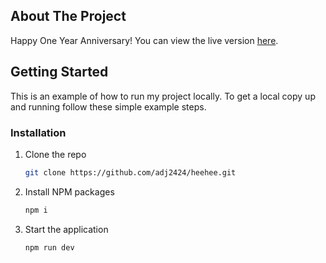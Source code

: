 ## About The Project

Happy One Year Anniversary! You can view the live version [here](https://heehee-eta.vercel.app/).

## Getting Started

This is an example of how to run my project locally.
To get a local copy up and running follow these simple example steps.

### Installation

1. Clone the repo

   ```sh
   git clone https://github.com/adj2424/heehee.git
   ```

2. Install NPM packages

   ```sh
   npm i
   ```

3. Start the application

   ```sh
   npm run dev
   ```
